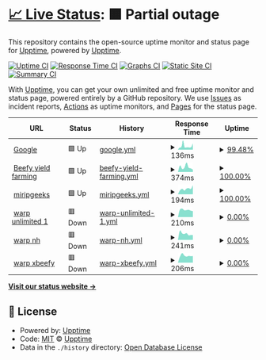 # [📈 Live Status](https://upptime.github.io/upptime): <!--live status--> **🟧 Partial outage**

This repository contains the open-source uptime monitor and status page for [Upptime](https://upptime.js.org), powered by [Upptime](https://github.com/upptime/upptime).

[![Uptime CI](https://github.com/geeks121/upkan/workflows/Uptime%20CI/badge.svg)](https://github.com/geeks121/upkan/actions?query=workflow%3A%22Uptime+CI%22)
[![Response Time CI](https://github.com/geeks121/upkan/workflows/Response%20Time%20CI/badge.svg)](https://github.com/geeks121/upkan/actions?query=workflow%3A%22Response+Time+CI%22)
[![Graphs CI](https://github.com/geeks121/upkan/workflows/Graphs%20CI/badge.svg)](https://github.com/geeks121/upkan/actions?query=workflow%3A%22Graphs+CI%22)
[![Static Site CI](https://github.com/geeks121/upkan/workflows/Static%20Site%20CI/badge.svg)](https://github.com/geeks121/upkan/actions?query=workflow%3A%22Static+Site+CI%22)
[![Summary CI](https://github.com/geeks121/upkan/workflows/Summary%20CI/badge.svg)](https://github.com/geeks121/upkan/actions?query=workflow%3A%22Summary+CI%22)

With [Upptime](https://upptime.js.org), you can get your own unlimited and free uptime monitor and status page, powered entirely by a GitHub repository. We use [Issues](https://github.com/upptime/upptime/issues) as incident reports, [Actions](https://github.com/geeks121/upkan/actions) as uptime monitors, and [Pages](https://upptime.github.io/upptime) for the status page.

<!--start: status pages-->
<!-- This summary is generated by Upptime (https://github.com/upptime/upptime) -->
<!-- Do not edit this manually, your changes will be overwritten -->
<!-- prettier-ignore -->
| URL | Status | History | Response Time | Uptime |
| --- | ------ | ------- | ------------- | ------ |
| <img alt="" src="https://icons.duckduckgo.com/ip3/www.google.com.ico" height="13"> [Google](https://www.google.com) | 🟩 Up | [google.yml](https://github.com/geeks121/upkan/commits/HEAD/history/google.yml) | <details><summary><img alt="Response time graph" src="./graphs/google/response-time-week.png" height="20"> 136ms</summary><br><a href="https://up.zapnet.my.id/history/google"><img alt="Response time 109" src="https://img.shields.io/endpoint?url=https%3A%2F%2Fraw.githubusercontent.com%2Fgeeks121%2Fupkan%2FHEAD%2Fapi%2Fgoogle%2Fresponse-time.json"></a><br><a href="https://up.zapnet.my.id/history/google"><img alt="24-hour response time 243" src="https://img.shields.io/endpoint?url=https%3A%2F%2Fraw.githubusercontent.com%2Fgeeks121%2Fupkan%2FHEAD%2Fapi%2Fgoogle%2Fresponse-time-day.json"></a><br><a href="https://up.zapnet.my.id/history/google"><img alt="7-day response time 136" src="https://img.shields.io/endpoint?url=https%3A%2F%2Fraw.githubusercontent.com%2Fgeeks121%2Fupkan%2FHEAD%2Fapi%2Fgoogle%2Fresponse-time-week.json"></a><br><a href="https://up.zapnet.my.id/history/google"><img alt="30-day response time 121" src="https://img.shields.io/endpoint?url=https%3A%2F%2Fraw.githubusercontent.com%2Fgeeks121%2Fupkan%2FHEAD%2Fapi%2Fgoogle%2Fresponse-time-month.json"></a><br><a href="https://up.zapnet.my.id/history/google"><img alt="1-year response time 118" src="https://img.shields.io/endpoint?url=https%3A%2F%2Fraw.githubusercontent.com%2Fgeeks121%2Fupkan%2FHEAD%2Fapi%2Fgoogle%2Fresponse-time-year.json"></a></details> | <details><summary><a href="https://up.zapnet.my.id/history/google">99.48%</a></summary><a href="https://up.zapnet.my.id/history/google"><img alt="All-time uptime 99.99%" src="https://img.shields.io/endpoint?url=https%3A%2F%2Fraw.githubusercontent.com%2Fgeeks121%2Fupkan%2FHEAD%2Fapi%2Fgoogle%2Fuptime.json"></a><br><a href="https://up.zapnet.my.id/history/google"><img alt="24-hour uptime 100.00%" src="https://img.shields.io/endpoint?url=https%3A%2F%2Fraw.githubusercontent.com%2Fgeeks121%2Fupkan%2FHEAD%2Fapi%2Fgoogle%2Fuptime-day.json"></a><br><a href="https://up.zapnet.my.id/history/google"><img alt="7-day uptime 99.48%" src="https://img.shields.io/endpoint?url=https%3A%2F%2Fraw.githubusercontent.com%2Fgeeks121%2Fupkan%2FHEAD%2Fapi%2Fgoogle%2Fuptime-week.json"></a><br><a href="https://up.zapnet.my.id/history/google"><img alt="30-day uptime 99.67%" src="https://img.shields.io/endpoint?url=https%3A%2F%2Fraw.githubusercontent.com%2Fgeeks121%2Fupkan%2FHEAD%2Fapi%2Fgoogle%2Fuptime-month.json"></a><br><a href="https://up.zapnet.my.id/history/google"><img alt="1-year uptime 99.97%" src="https://img.shields.io/endpoint?url=https%3A%2F%2Fraw.githubusercontent.com%2Fgeeks121%2Fupkan%2FHEAD%2Fapi%2Fgoogle%2Fuptime-year.json"></a></details>
| <img alt="" src="https://icons.duckduckgo.com/ip3/beefy.finance.ico" height="13"> [Beefy yield farming](https://beefy.finance) | 🟩 Up | [beefy-yield-farming.yml](https://github.com/geeks121/upkan/commits/HEAD/history/beefy-yield-farming.yml) | <details><summary><img alt="Response time graph" src="./graphs/beefy-yield-farming/response-time-week.png" height="20"> 374ms</summary><br><a href="https://up.zapnet.my.id/history/beefy-yield-farming"><img alt="Response time 318" src="https://img.shields.io/endpoint?url=https%3A%2F%2Fraw.githubusercontent.com%2Fgeeks121%2Fupkan%2FHEAD%2Fapi%2Fbeefy-yield-farming%2Fresponse-time.json"></a><br><a href="https://up.zapnet.my.id/history/beefy-yield-farming"><img alt="24-hour response time 184" src="https://img.shields.io/endpoint?url=https%3A%2F%2Fraw.githubusercontent.com%2Fgeeks121%2Fupkan%2FHEAD%2Fapi%2Fbeefy-yield-farming%2Fresponse-time-day.json"></a><br><a href="https://up.zapnet.my.id/history/beefy-yield-farming"><img alt="7-day response time 374" src="https://img.shields.io/endpoint?url=https%3A%2F%2Fraw.githubusercontent.com%2Fgeeks121%2Fupkan%2FHEAD%2Fapi%2Fbeefy-yield-farming%2Fresponse-time-week.json"></a><br><a href="https://up.zapnet.my.id/history/beefy-yield-farming"><img alt="30-day response time 277" src="https://img.shields.io/endpoint?url=https%3A%2F%2Fraw.githubusercontent.com%2Fgeeks121%2Fupkan%2FHEAD%2Fapi%2Fbeefy-yield-farming%2Fresponse-time-month.json"></a><br><a href="https://up.zapnet.my.id/history/beefy-yield-farming"><img alt="1-year response time 339" src="https://img.shields.io/endpoint?url=https%3A%2F%2Fraw.githubusercontent.com%2Fgeeks121%2Fupkan%2FHEAD%2Fapi%2Fbeefy-yield-farming%2Fresponse-time-year.json"></a></details> | <details><summary><a href="https://up.zapnet.my.id/history/beefy-yield-farming">100.00%</a></summary><a href="https://up.zapnet.my.id/history/beefy-yield-farming"><img alt="All-time uptime 99.98%" src="https://img.shields.io/endpoint?url=https%3A%2F%2Fraw.githubusercontent.com%2Fgeeks121%2Fupkan%2FHEAD%2Fapi%2Fbeefy-yield-farming%2Fuptime.json"></a><br><a href="https://up.zapnet.my.id/history/beefy-yield-farming"><img alt="24-hour uptime 100.00%" src="https://img.shields.io/endpoint?url=https%3A%2F%2Fraw.githubusercontent.com%2Fgeeks121%2Fupkan%2FHEAD%2Fapi%2Fbeefy-yield-farming%2Fuptime-day.json"></a><br><a href="https://up.zapnet.my.id/history/beefy-yield-farming"><img alt="7-day uptime 100.00%" src="https://img.shields.io/endpoint?url=https%3A%2F%2Fraw.githubusercontent.com%2Fgeeks121%2Fupkan%2FHEAD%2Fapi%2Fbeefy-yield-farming%2Fuptime-week.json"></a><br><a href="https://up.zapnet.my.id/history/beefy-yield-farming"><img alt="30-day uptime 100.00%" src="https://img.shields.io/endpoint?url=https%3A%2F%2Fraw.githubusercontent.com%2Fgeeks121%2Fupkan%2FHEAD%2Fapi%2Fbeefy-yield-farming%2Fuptime-month.json"></a><br><a href="https://up.zapnet.my.id/history/beefy-yield-farming"><img alt="1-year uptime 100.00%" src="https://img.shields.io/endpoint?url=https%3A%2F%2Fraw.githubusercontent.com%2Fgeeks121%2Fupkan%2FHEAD%2Fapi%2Fbeefy-yield-farming%2Fuptime-year.json"></a></details>
| <img alt="" src="https://icons.duckduckgo.com/ip3/miripgeeks.blogspot.com.ico" height="13"> [miripgeeks](https://miripgeeks.blogspot.com) | 🟩 Up | [miripgeeks.yml](https://github.com/geeks121/upkan/commits/HEAD/history/miripgeeks.yml) | <details><summary><img alt="Response time graph" src="./graphs/miripgeeks/response-time-week.png" height="20"> 194ms</summary><br><a href="https://up.zapnet.my.id/history/miripgeeks"><img alt="Response time 238" src="https://img.shields.io/endpoint?url=https%3A%2F%2Fraw.githubusercontent.com%2Fgeeks121%2Fupkan%2FHEAD%2Fapi%2Fmiripgeeks%2Fresponse-time.json"></a><br><a href="https://up.zapnet.my.id/history/miripgeeks"><img alt="24-hour response time 311" src="https://img.shields.io/endpoint?url=https%3A%2F%2Fraw.githubusercontent.com%2Fgeeks121%2Fupkan%2FHEAD%2Fapi%2Fmiripgeeks%2Fresponse-time-day.json"></a><br><a href="https://up.zapnet.my.id/history/miripgeeks"><img alt="7-day response time 194" src="https://img.shields.io/endpoint?url=https%3A%2F%2Fraw.githubusercontent.com%2Fgeeks121%2Fupkan%2FHEAD%2Fapi%2Fmiripgeeks%2Fresponse-time-week.json"></a><br><a href="https://up.zapnet.my.id/history/miripgeeks"><img alt="30-day response time 189" src="https://img.shields.io/endpoint?url=https%3A%2F%2Fraw.githubusercontent.com%2Fgeeks121%2Fupkan%2FHEAD%2Fapi%2Fmiripgeeks%2Fresponse-time-month.json"></a><br><a href="https://up.zapnet.my.id/history/miripgeeks"><img alt="1-year response time 244" src="https://img.shields.io/endpoint?url=https%3A%2F%2Fraw.githubusercontent.com%2Fgeeks121%2Fupkan%2FHEAD%2Fapi%2Fmiripgeeks%2Fresponse-time-year.json"></a></details> | <details><summary><a href="https://up.zapnet.my.id/history/miripgeeks">100.00%</a></summary><a href="https://up.zapnet.my.id/history/miripgeeks"><img alt="All-time uptime 100.00%" src="https://img.shields.io/endpoint?url=https%3A%2F%2Fraw.githubusercontent.com%2Fgeeks121%2Fupkan%2FHEAD%2Fapi%2Fmiripgeeks%2Fuptime.json"></a><br><a href="https://up.zapnet.my.id/history/miripgeeks"><img alt="24-hour uptime 100.00%" src="https://img.shields.io/endpoint?url=https%3A%2F%2Fraw.githubusercontent.com%2Fgeeks121%2Fupkan%2FHEAD%2Fapi%2Fmiripgeeks%2Fuptime-day.json"></a><br><a href="https://up.zapnet.my.id/history/miripgeeks"><img alt="7-day uptime 100.00%" src="https://img.shields.io/endpoint?url=https%3A%2F%2Fraw.githubusercontent.com%2Fgeeks121%2Fupkan%2FHEAD%2Fapi%2Fmiripgeeks%2Fuptime-week.json"></a><br><a href="https://up.zapnet.my.id/history/miripgeeks"><img alt="30-day uptime 100.00%" src="https://img.shields.io/endpoint?url=https%3A%2F%2Fraw.githubusercontent.com%2Fgeeks121%2Fupkan%2FHEAD%2Fapi%2Fmiripgeeks%2Fuptime-month.json"></a><br><a href="https://up.zapnet.my.id/history/miripgeeks"><img alt="1-year uptime 100.00%" src="https://img.shields.io/endpoint?url=https%3A%2F%2Fraw.githubusercontent.com%2Fgeeks121%2Fupkan%2FHEAD%2Fapi%2Fmiripgeeks%2Fuptime-year.json"></a></details>
| <img alt="" src="https://icons.duckduckgo.com/ip3/warp-unlimited-geeks121.cloud.okteto.net.ico" height="13"> [warp unlimited 1](https://warp-unlimited-geeks121.cloud.okteto.net/) | 🟥 Down | [warp-unlimited-1.yml](https://github.com/geeks121/upkan/commits/HEAD/history/warp-unlimited-1.yml) | <details><summary><img alt="Response time graph" src="./graphs/warp-unlimited-1/response-time-week.png" height="20"> 210ms</summary><br><a href="https://up.zapnet.my.id/history/warp-unlimited-1"><img alt="Response time 498" src="https://img.shields.io/endpoint?url=https%3A%2F%2Fraw.githubusercontent.com%2Fgeeks121%2Fupkan%2FHEAD%2Fapi%2Fwarp-unlimited-1%2Fresponse-time.json"></a><br><a href="https://up.zapnet.my.id/history/warp-unlimited-1"><img alt="24-hour response time 177" src="https://img.shields.io/endpoint?url=https%3A%2F%2Fraw.githubusercontent.com%2Fgeeks121%2Fupkan%2FHEAD%2Fapi%2Fwarp-unlimited-1%2Fresponse-time-day.json"></a><br><a href="https://up.zapnet.my.id/history/warp-unlimited-1"><img alt="7-day response time 210" src="https://img.shields.io/endpoint?url=https%3A%2F%2Fraw.githubusercontent.com%2Fgeeks121%2Fupkan%2FHEAD%2Fapi%2Fwarp-unlimited-1%2Fresponse-time-week.json"></a><br><a href="https://up.zapnet.my.id/history/warp-unlimited-1"><img alt="30-day response time 318" src="https://img.shields.io/endpoint?url=https%3A%2F%2Fraw.githubusercontent.com%2Fgeeks121%2Fupkan%2FHEAD%2Fapi%2Fwarp-unlimited-1%2Fresponse-time-month.json"></a><br><a href="https://up.zapnet.my.id/history/warp-unlimited-1"><img alt="1-year response time 498" src="https://img.shields.io/endpoint?url=https%3A%2F%2Fraw.githubusercontent.com%2Fgeeks121%2Fupkan%2FHEAD%2Fapi%2Fwarp-unlimited-1%2Fresponse-time-year.json"></a></details> | <details><summary><a href="https://up.zapnet.my.id/history/warp-unlimited-1">0.00%</a></summary><a href="https://up.zapnet.my.id/history/warp-unlimited-1"><img alt="All-time uptime 52.80%" src="https://img.shields.io/endpoint?url=https%3A%2F%2Fraw.githubusercontent.com%2Fgeeks121%2Fupkan%2FHEAD%2Fapi%2Fwarp-unlimited-1%2Fuptime.json"></a><br><a href="https://up.zapnet.my.id/history/warp-unlimited-1"><img alt="24-hour uptime 0.00%" src="https://img.shields.io/endpoint?url=https%3A%2F%2Fraw.githubusercontent.com%2Fgeeks121%2Fupkan%2FHEAD%2Fapi%2Fwarp-unlimited-1%2Fuptime-day.json"></a><br><a href="https://up.zapnet.my.id/history/warp-unlimited-1"><img alt="7-day uptime 0.00%" src="https://img.shields.io/endpoint?url=https%3A%2F%2Fraw.githubusercontent.com%2Fgeeks121%2Fupkan%2FHEAD%2Fapi%2Fwarp-unlimited-1%2Fuptime-week.json"></a><br><a href="https://up.zapnet.my.id/history/warp-unlimited-1"><img alt="30-day uptime 0.00%" src="https://img.shields.io/endpoint?url=https%3A%2F%2Fraw.githubusercontent.com%2Fgeeks121%2Fupkan%2FHEAD%2Fapi%2Fwarp-unlimited-1%2Fuptime-month.json"></a><br><a href="https://up.zapnet.my.id/history/warp-unlimited-1"><img alt="1-year uptime 52.80%" src="https://img.shields.io/endpoint?url=https%3A%2F%2Fraw.githubusercontent.com%2Fgeeks121%2Fupkan%2FHEAD%2Fapi%2Fwarp-unlimited-1%2Fuptime-year.json"></a></details>
| <img alt="" src="https://icons.duckduckgo.com/ip3/warp-unlimited-fauzinurhaqin.cloud.okteto.net.ico" height="13"> [warp nh](https://warp-unlimited-fauzinurhaqin.cloud.okteto.net/) | 🟥 Down | [warp-nh.yml](https://github.com/geeks121/upkan/commits/HEAD/history/warp-nh.yml) | <details><summary><img alt="Response time graph" src="./graphs/warp-nh/response-time-week.png" height="20"> 241ms</summary><br><a href="https://up.zapnet.my.id/history/warp-nh"><img alt="Response time 479" src="https://img.shields.io/endpoint?url=https%3A%2F%2Fraw.githubusercontent.com%2Fgeeks121%2Fupkan%2FHEAD%2Fapi%2Fwarp-nh%2Fresponse-time.json"></a><br><a href="https://up.zapnet.my.id/history/warp-nh"><img alt="24-hour response time 190" src="https://img.shields.io/endpoint?url=https%3A%2F%2Fraw.githubusercontent.com%2Fgeeks121%2Fupkan%2FHEAD%2Fapi%2Fwarp-nh%2Fresponse-time-day.json"></a><br><a href="https://up.zapnet.my.id/history/warp-nh"><img alt="7-day response time 241" src="https://img.shields.io/endpoint?url=https%3A%2F%2Fraw.githubusercontent.com%2Fgeeks121%2Fupkan%2FHEAD%2Fapi%2Fwarp-nh%2Fresponse-time-week.json"></a><br><a href="https://up.zapnet.my.id/history/warp-nh"><img alt="30-day response time 228" src="https://img.shields.io/endpoint?url=https%3A%2F%2Fraw.githubusercontent.com%2Fgeeks121%2Fupkan%2FHEAD%2Fapi%2Fwarp-nh%2Fresponse-time-month.json"></a><br><a href="https://up.zapnet.my.id/history/warp-nh"><img alt="1-year response time 479" src="https://img.shields.io/endpoint?url=https%3A%2F%2Fraw.githubusercontent.com%2Fgeeks121%2Fupkan%2FHEAD%2Fapi%2Fwarp-nh%2Fresponse-time-year.json"></a></details> | <details><summary><a href="https://up.zapnet.my.id/history/warp-nh">0.00%</a></summary><a href="https://up.zapnet.my.id/history/warp-nh"><img alt="All-time uptime 52.71%" src="https://img.shields.io/endpoint?url=https%3A%2F%2Fraw.githubusercontent.com%2Fgeeks121%2Fupkan%2FHEAD%2Fapi%2Fwarp-nh%2Fuptime.json"></a><br><a href="https://up.zapnet.my.id/history/warp-nh"><img alt="24-hour uptime 0.00%" src="https://img.shields.io/endpoint?url=https%3A%2F%2Fraw.githubusercontent.com%2Fgeeks121%2Fupkan%2FHEAD%2Fapi%2Fwarp-nh%2Fuptime-day.json"></a><br><a href="https://up.zapnet.my.id/history/warp-nh"><img alt="7-day uptime 0.00%" src="https://img.shields.io/endpoint?url=https%3A%2F%2Fraw.githubusercontent.com%2Fgeeks121%2Fupkan%2FHEAD%2Fapi%2Fwarp-nh%2Fuptime-week.json"></a><br><a href="https://up.zapnet.my.id/history/warp-nh"><img alt="30-day uptime 0.00%" src="https://img.shields.io/endpoint?url=https%3A%2F%2Fraw.githubusercontent.com%2Fgeeks121%2Fupkan%2FHEAD%2Fapi%2Fwarp-nh%2Fuptime-month.json"></a><br><a href="https://up.zapnet.my.id/history/warp-nh"><img alt="1-year uptime 52.71%" src="https://img.shields.io/endpoint?url=https%3A%2F%2Fraw.githubusercontent.com%2Fgeeks121%2Fupkan%2FHEAD%2Fapi%2Fwarp-nh%2Fuptime-year.json"></a></details>
| <img alt="" src="https://icons.duckduckgo.com/ip3/warp-unlimited-xbeefy.cloud.okteto.net.ico" height="13"> [warp xbeefy](https://warp-unlimited-xbeefy.cloud.okteto.net/) | 🟥 Down | [warp-xbeefy.yml](https://github.com/geeks121/upkan/commits/HEAD/history/warp-xbeefy.yml) | <details><summary><img alt="Response time graph" src="./graphs/warp-xbeefy/response-time-week.png" height="20"> 206ms</summary><br><a href="https://up.zapnet.my.id/history/warp-xbeefy"><img alt="Response time 342" src="https://img.shields.io/endpoint?url=https%3A%2F%2Fraw.githubusercontent.com%2Fgeeks121%2Fupkan%2FHEAD%2Fapi%2Fwarp-xbeefy%2Fresponse-time.json"></a><br><a href="https://up.zapnet.my.id/history/warp-xbeefy"><img alt="24-hour response time 196" src="https://img.shields.io/endpoint?url=https%3A%2F%2Fraw.githubusercontent.com%2Fgeeks121%2Fupkan%2FHEAD%2Fapi%2Fwarp-xbeefy%2Fresponse-time-day.json"></a><br><a href="https://up.zapnet.my.id/history/warp-xbeefy"><img alt="7-day response time 206" src="https://img.shields.io/endpoint?url=https%3A%2F%2Fraw.githubusercontent.com%2Fgeeks121%2Fupkan%2FHEAD%2Fapi%2Fwarp-xbeefy%2Fresponse-time-week.json"></a><br><a href="https://up.zapnet.my.id/history/warp-xbeefy"><img alt="30-day response time 210" src="https://img.shields.io/endpoint?url=https%3A%2F%2Fraw.githubusercontent.com%2Fgeeks121%2Fupkan%2FHEAD%2Fapi%2Fwarp-xbeefy%2Fresponse-time-month.json"></a><br><a href="https://up.zapnet.my.id/history/warp-xbeefy"><img alt="1-year response time 342" src="https://img.shields.io/endpoint?url=https%3A%2F%2Fraw.githubusercontent.com%2Fgeeks121%2Fupkan%2FHEAD%2Fapi%2Fwarp-xbeefy%2Fresponse-time-year.json"></a></details> | <details><summary><a href="https://up.zapnet.my.id/history/warp-xbeefy">0.00%</a></summary><a href="https://up.zapnet.my.id/history/warp-xbeefy"><img alt="All-time uptime 52.79%" src="https://img.shields.io/endpoint?url=https%3A%2F%2Fraw.githubusercontent.com%2Fgeeks121%2Fupkan%2FHEAD%2Fapi%2Fwarp-xbeefy%2Fuptime.json"></a><br><a href="https://up.zapnet.my.id/history/warp-xbeefy"><img alt="24-hour uptime 0.00%" src="https://img.shields.io/endpoint?url=https%3A%2F%2Fraw.githubusercontent.com%2Fgeeks121%2Fupkan%2FHEAD%2Fapi%2Fwarp-xbeefy%2Fuptime-day.json"></a><br><a href="https://up.zapnet.my.id/history/warp-xbeefy"><img alt="7-day uptime 0.00%" src="https://img.shields.io/endpoint?url=https%3A%2F%2Fraw.githubusercontent.com%2Fgeeks121%2Fupkan%2FHEAD%2Fapi%2Fwarp-xbeefy%2Fuptime-week.json"></a><br><a href="https://up.zapnet.my.id/history/warp-xbeefy"><img alt="30-day uptime 0.00%" src="https://img.shields.io/endpoint?url=https%3A%2F%2Fraw.githubusercontent.com%2Fgeeks121%2Fupkan%2FHEAD%2Fapi%2Fwarp-xbeefy%2Fuptime-month.json"></a><br><a href="https://up.zapnet.my.id/history/warp-xbeefy"><img alt="1-year uptime 52.79%" src="https://img.shields.io/endpoint?url=https%3A%2F%2Fraw.githubusercontent.com%2Fgeeks121%2Fupkan%2FHEAD%2Fapi%2Fwarp-xbeefy%2Fuptime-year.json"></a></details>

<!--end: status pages-->

[**Visit our status website →**](https://geeks121.github.io/upkan/)

## 📄 License

- Powered by: [Upptime](https://github.com/upptime/upptime)
- Code: [MIT](./LICENSE) © [Upptime](https://upptime.js.org)
- Data in the `./history` directory: [Open Database License](https://opendatacommons.org/licenses/odbl/1-0/)
